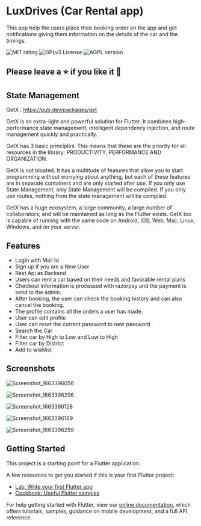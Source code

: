 
# LuxDrives (Car Rental app)

This app help the users place their
booking order on the app and get
notifications giving them information on
the details of the car and the timings.


  
![MIT rating](https://img.shields.io/amo/rating/re?label=rating&style=plastic)
![GPLv3 License](https://img.shields.io/badge/License-GPL%20v3-yellow.svg)
![AGPL version](https://img.shields.io/amo/v/v?label=version&style=plastic)


## Please leave a ⭐ if you like it 💜





## State Management

GetX : https://pub.dev/packages/get

GetX is an extra-light and powerful solution for Flutter. It combines high-performance state management, intelligent dependency injection, and route management quickly and practically.

GetX has 3 basic principles. This means that these are the priority for all resources in the library: PRODUCTIVITY, PERFORMANCE AND ORGANIZATION.

GetX is not bloated. It has a multitude of features that allow you to start programming without worrying about anything, but each of these features are in separate containers and are only started after use. If you only use State Management, only State Management will be compiled. If you only use routes, nothing from the state management will be compiled.

GetX has a huge ecosystem, a large community, a large number of collaborators, and will be maintained as long as the Flutter exists. GetX too is capable of running with the same code on Android, iOS, Web, Mac, Linux, Windows, and on your server.



## Features

- Login with Mail Id
- Sign up if you are a New User
- Rest Api as Backend
- Users can rent a car based on their needs and favorable rental plans
- Checkout information is processed with razorpay and the payment is send to the admin.
- After booking, the user can check the booking history and can also cancel the booking.
- The profile contains all the orders a user has made.
- User can edit profile
- User can reset the current password to new password
- Search the Car
- Filter car by High to Low and Low to High
- Filter car by District
- Add to wishlist

## Screenshots

![Screenshot_1663396056](https://user-images.githubusercontent.com/103373908/190844041-abd60ce3-5824-465f-865b-f1e0de5a26ae.png)

![Screenshot_1663396296](https://user-images.githubusercontent.com/103373908/190844046-4ae60f01-a93e-45d6-b21c-e52cd9437a8f.png)

![Screenshot_1663396128](https://user-images.githubusercontent.com/103373908/190844058-b81bd148-e96e-4165-8f7f-a61eeedd4dcb.png)

![Screenshot_1663396169](https://user-images.githubusercontent.com/103373908/190844070-37965bfd-36ba-4c16-a668-9ed4a0035388.png)

![Screenshot_1663396259](https://user-images.githubusercontent.com/103373908/190844087-28c63183-426b-45ed-afbc-a8179ca3eb9f.png)

## Getting Started

This project is a starting point for a Flutter application.

A few resources to get you started if this is your first Flutter project:

- [Lab: Write your first Flutter app](https://flutter.dev/docs/get-started/codelab)
- [Cookbook: Useful Flutter samples](https://flutter.dev/docs/cookbook)

For help getting started with Flutter, view our
[online documentation](https://flutter.dev/docs), which offers tutorials,
samples, guidance on mobile development, and a full API reference.
